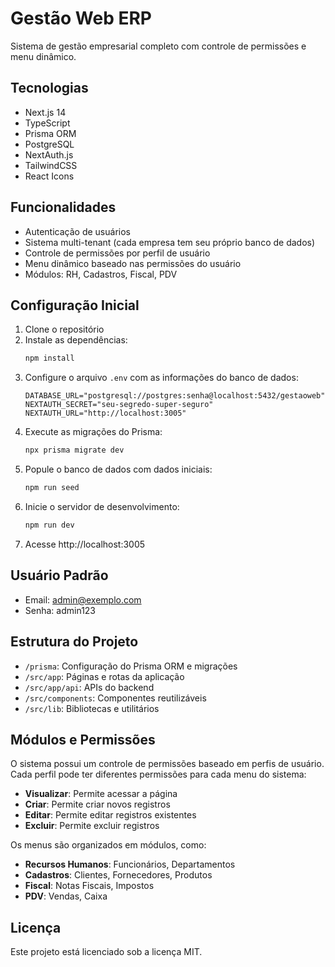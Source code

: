# Gestão Web ERP

Sistema de gestão empresarial completo com controle de permissões e menu dinâmico.

## Tecnologias

- Next.js 14
- TypeScript
- Prisma ORM
- PostgreSQL
- NextAuth.js
- TailwindCSS
- React Icons

## Funcionalidades

- Autenticação de usuários
- Sistema multi-tenant (cada empresa tem seu próprio banco de dados)
- Controle de permissões por perfil de usuário
- Menu dinâmico baseado nas permissões do usuário
- Módulos: RH, Cadastros, Fiscal, PDV

## Configuração Inicial

1. Clone o repositório
2. Instale as dependências:
   ```bash
   npm install
   ```
3. Configure o arquivo `.env` com as informações do banco de dados:
   ```
   DATABASE_URL="postgresql://postgres:senha@localhost:5432/gestaoweb"
   NEXTAUTH_SECRET="seu-segredo-super-seguro"
   NEXTAUTH_URL="http://localhost:3005"
   ```
4. Execute as migrações do Prisma:
   ```bash
   npx prisma migrate dev
   ```
5. Popule o banco de dados com dados iniciais:
   ```bash
   npm run seed
   ```
6. Inicie o servidor de desenvolvimento:
   ```bash
   npm run dev
   ```
7. Acesse http://localhost:3005

## Usuário Padrão

- Email: admin@exemplo.com
- Senha: admin123

## Estrutura do Projeto

- `/prisma`: Configuração do Prisma ORM e migrações
- `/src/app`: Páginas e rotas da aplicação
- `/src/app/api`: APIs do backend
- `/src/components`: Componentes reutilizáveis
- `/src/lib`: Bibliotecas e utilitários

## Módulos e Permissões

O sistema possui um controle de permissões baseado em perfis de usuário. Cada perfil pode ter diferentes permissões para cada menu do sistema:

- **Visualizar**: Permite acessar a página
- **Criar**: Permite criar novos registros
- **Editar**: Permite editar registros existentes
- **Excluir**: Permite excluir registros

Os menus são organizados em módulos, como:

- **Recursos Humanos**: Funcionários, Departamentos
- **Cadastros**: Clientes, Fornecedores, Produtos
- **Fiscal**: Notas Fiscais, Impostos
- **PDV**: Vendas, Caixa

## Licença

Este projeto está licenciado sob a licença MIT.